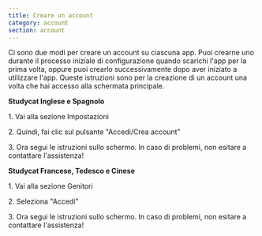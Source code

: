 ```yaml
---
title: Creare un account
category: account
section: account
---
```

Ci sono due modi per creare un account su ciascuna app. Puoi crearne uno durante il processo iniziale di configurazione quando scarichi l'app per la prima volta, oppure puoi crearlo successivamente dopo aver iniziato a utilizzare l'app. Queste istruzioni sono per la creazione di un account una volta che hai accesso alla schermata principale.


**Studycat Inglese e Spagnolo**


1\. Vai alla sezione Impostazioni


2\. Quindi, fai clic sul pulsante "Accedi/Crea account"


3\. Ora segui le istruzioni sullo schermo. In caso di problemi, non esitare a contattare l'assistenza!


**Studycat Francese, Tedesco e Cinese**


1\. Vai alla sezione Genitori


2\. Seleziona "Accedi"


3\. Ora segui le istruzioni sullo schermo. In caso di problemi, non esitare a contattare l'assistenza!